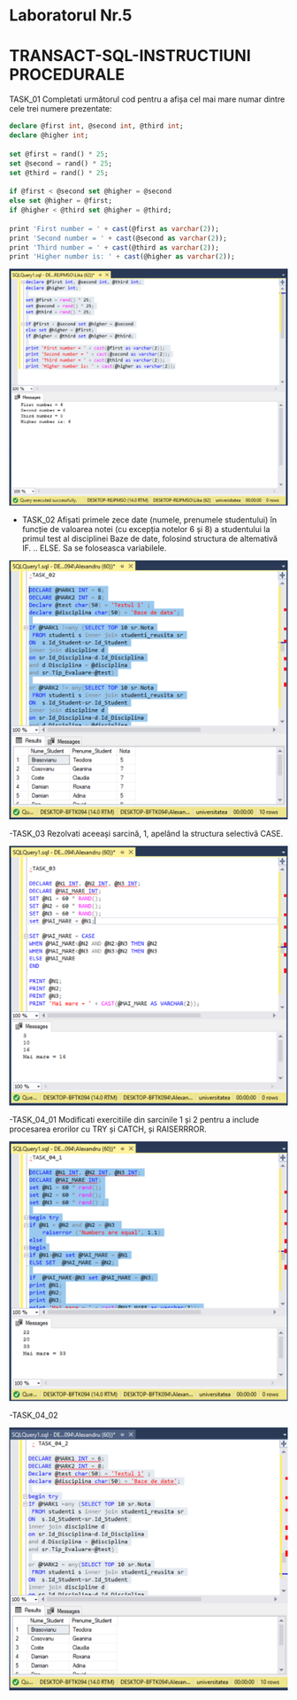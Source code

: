 # Laboratorul Nr.5
# TRANSACT-SQL-INSTRUCTIUNI PROCEDURALE

TASK_01
Completati următorul cod pentru a afișa cel mai mare numar dintre cele trei numere prezentate:

```SQL
declare @first int, @second int, @third int;
declare @higher int;

set @first = rand() * 25;
set @second = rand() * 25;
set @third = rand() * 25;

if @first < @second set @higher = @second
else set @higher = @first;
if @higher < @third set @higher = @third;

print 'First number = ' + cast(@first as varchar(2)); 
print 'Second number = ' + cast(@second as varchar(2));
print 'Third number = ' + cast(@third as varchar(2)); 
print 'Higher number is: ' + cast(@higher as varchar(2));

```

![interogarea 1](https://github.com/LikaMD/DataBase_SQL/blob/master/Laborator_5/lab5.1.PNG)




- TASK_02
Afișati primele zece date (numele, prenumele studentului) în funcție de valoarea notei (cu excepția notelor 6 și 8) a studentului la primul test al disciplinei Baze de date, folosind structura de altemativă IF. .. ELSE. Sa se foloseasca variabilele.

![interogarea 2](Image2.PNG)




-TASK_03
Rezolvati aceeași sarcină, 1, apelând la structura selectivâ CASE.

![interogarea 3](Image3.PNG)




-TASK_04_01
Modificati exercitiile din sarcinile 1 și 2 pentru a include procesarea erorilor cu TRY și CATCH, și RAISERRROR.

![interogarea 4](Image4.PNG)




-TASK_04_02

![interogarea 5](Image5.PNG)
